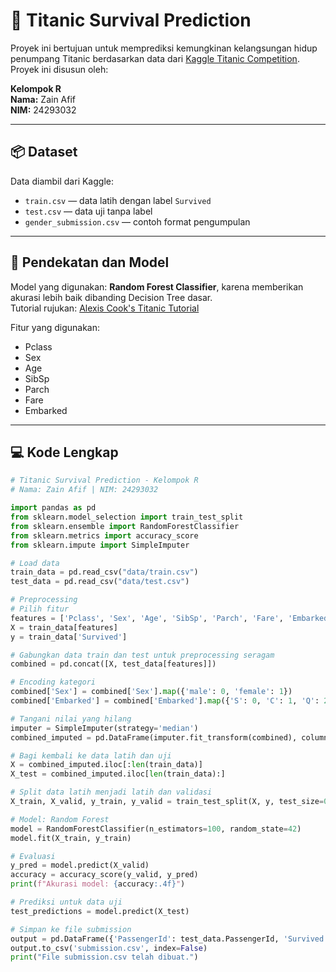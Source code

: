 # 🚢 Titanic Survival Prediction

Proyek ini bertujuan untuk memprediksi kemungkinan kelangsungan hidup penumpang Titanic berdasarkan data dari [Kaggle Titanic Competition](https://www.kaggle.com/competitions/titanic). Proyek ini disusun oleh:

**Kelompok R**  
**Nama:** Zain Afif  
**NIM:** 24293032  

---

## 📦 Dataset

Data diambil dari Kaggle:
- `train.csv` — data latih dengan label `Survived`
- `test.csv` — data uji tanpa label
- `gender_submission.csv` — contoh format pengumpulan

---

## 🧠 Pendekatan dan Model

Model yang digunakan: **Random Forest Classifier**, karena memberikan akurasi lebih baik dibanding Decision Tree dasar.  
Tutorial rujukan: [Alexis Cook's Titanic Tutorial](https://www.kaggle.com/code/alexisbcook/titanic-tutorial)

Fitur yang digunakan:
- Pclass
- Sex
- Age
- SibSp
- Parch
- Fare
- Embarked

---

## 💻 Kode Lengkap

```python
# Titanic Survival Prediction - Kelompok R
# Nama: Zain Afif | NIM: 24293032

import pandas as pd
from sklearn.model_selection import train_test_split
from sklearn.ensemble import RandomForestClassifier
from sklearn.metrics import accuracy_score
from sklearn.impute import SimpleImputer

# Load data
train_data = pd.read_csv("data/train.csv")
test_data = pd.read_csv("data/test.csv")

# Preprocessing
# Pilih fitur
features = ['Pclass', 'Sex', 'Age', 'SibSp', 'Parch', 'Fare', 'Embarked']
X = train_data[features]
y = train_data['Survived']

# Gabungkan data train dan test untuk preprocessing seragam
combined = pd.concat([X, test_data[features]])

# Encoding kategori
combined['Sex'] = combined['Sex'].map({'male': 0, 'female': 1})
combined['Embarked'] = combined['Embarked'].map({'S': 0, 'C': 1, 'Q': 2})

# Tangani nilai yang hilang
imputer = SimpleImputer(strategy='median')
combined_imputed = pd.DataFrame(imputer.fit_transform(combined), columns=features)

# Bagi kembali ke data latih dan uji
X = combined_imputed.iloc[:len(train_data)]
X_test = combined_imputed.iloc[len(train_data):]

# Split data latih menjadi latih dan validasi
X_train, X_valid, y_train, y_valid = train_test_split(X, y, test_size=0.2, random_state=42)

# Model: Random Forest
model = RandomForestClassifier(n_estimators=100, random_state=42)
model.fit(X_train, y_train)

# Evaluasi
y_pred = model.predict(X_valid)
accuracy = accuracy_score(y_valid, y_pred)
print(f"Akurasi model: {accuracy:.4f}")

# Prediksi untuk data uji
test_predictions = model.predict(X_test)

# Simpan ke file submission
output = pd.DataFrame({'PassengerId': test_data.PassengerId, 'Survived': test_predictions})
output.to_csv('submission.csv', index=False)
print("File submission.csv telah dibuat.")
